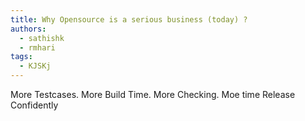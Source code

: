 ```yaml
---
title: Why Opensource is a serious business (today) ?
authors:
  - sathishk
  - rmhari
tags:
  - KJSKj
---
```


More Testcases. More Build Time. More Checking. Moe time
Release Confidently